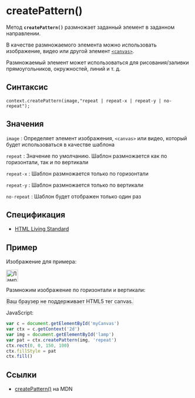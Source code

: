 # createPattern()

Метод **`createPattern()`** размножает заданный элемент в заданном направлении.

В качестве размножаемого элемента можно использовать изображение, видео или другой элемент [`<canvas>`](../../html/canvas.md).

Размножаемый элемент может использоваться для рисования/заливки прямоугольников, окружностей, линий и т. д.

## Синтаксис

```
context.createPattern(image,"repeat | repeat-x | repeat-y | no-repeat");
```

## Значения

`image`
: Определяет элемент изображения, `<canvas>` или видео, который будет использоваться в качестве шаблона

`repeat`
: Значение по умолчанию. Шаблон размножается как по горизонтали, так и по вертикали

`repeat-x`
: Шаблон размножается только по горизонтали

`repeat-y`
: Шаблон размножается только по вертикали

`no-repeat`
: Шаблон будет отображен только один раз

## Спецификация

- [HTML Living Standard](https://html.spec.whatwg.org/multipage/canvas.html#dom-context-2d-createpattern)

## Пример

Изображение для примера:

<img src="/sites/default/files/msiter_images/img_lamp.jpg" width="32" height="32" id="lamp" alt="Лампа">

Размножим изображение по горизонтали и вертикали:

<canvas id="myCanvas" width="300" height="150" style="border:1px solid #d3d3d3;background:#ffffff;">
Ваш браузер не поддерживает HTML5 тег canvas.
</canvas>
<script>
document.getElementById("lamp").onload=function(){
var c=document.getElementById("myCanvas");
var canvOK=1;
try {c.getContext("2d");}
catch (er) {canvOK=0;}
if (canvOK==1){
var ctx=c.getContext('2d');
var img=this;
var pat=ctx.createPattern(img,'repeat');
ctx.rect(0,0,150,100);
ctx.fillStyle=pat;
ctx.fill();}}
</script>

JavaScript:

```js
var c = document.getElementById('myCanvas')
var ctx = c.getContext('2d')
var img = document.getElementById('lamp')
var pat = ctx.createPattern(img, 'repeat')
ctx.rect(0, 0, 150, 100)
ctx.fillStyle = pat
ctx.fill()
```

## Ссылки

- [createPattern()](https://developer.mozilla.org/en-US/docs/Web/API/CanvasRenderingContext2D/createPattern) на MDN
